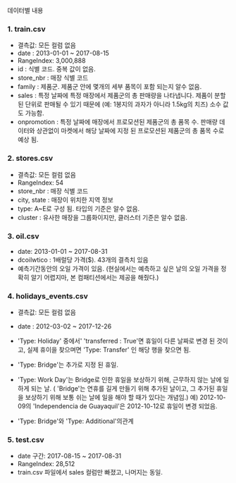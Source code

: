 데이터별 내용
### 1. train.csv
- 결측값: 모든 컬럼 없음
- date  : 2013-01-01 ~ 2017-08-15
- RangeIndex: 3,000,888 
- id : 식별 코드. 중복 값이 없음.
- store_nbr : 매장 식별 코드
- family : 제품군. 제품군 안에 몇개의 세부 품목이 포함 되는지 알수 없음. 
- sales : 특정 날짜에 특정 매장에서 제품군의 총 판매량을 나타냅니다. 제품이 분할된 단위로 판매될 수 있기 때문에 (예: 1봉지의 과자가 아니라 1.5kg의 치즈) 소수 값도 가능함.
- onpromotion :  특정 날짜에 매장에서 프로모션된 제품군의 총 품목 수. 판매량 데이터와 상관없이 마켓에서 해당 날짜에 지정 된 프로모션된 제품군의 총 품목 수로 예상 됨.

### 2. stores.csv
- 결측값: 모든 컬럼 없음
- RangeIndex: 54
- store_nbr : 매장 식별 코드
- city, state : 매장이 위치한 지역 정보
- type: A~E로 구성 됨.  타입의 기준은 알수 없음.
- cluster :  유사한 매장을 그룹화이지만, 클러스터 기준은 알수 없음.

### 3. oil.csv
- date: 2013-01-01 ~ 2017-08-31
- dcoilwtico : 1배럴당 가격($). 43개의 결측치 있음
- 예측기간동안의 오일 가격이 있음. (현실에서는 예측하고 싶은 날의 오일 가격을 정확히 알기 어렵지마, 본 컴패티션에서는 제공을 해줬다.)

### 4. holidays_events.csv
- 결측값: 모든 컬럼 없음
- date : 2012-03-02 ~ 2017-12-26
- 'Type: Holiday' 중에서' 'transferred : True'면 휴일이 다른 날짜로 변경 된 것이고, 실제 휴이을 찾으며면 'Type: Transfer' 인 해당 행을 찾으면 됨.
- 'Type: Bridge'는 추가로 지정 된 휴일.
- 'Type: Work Day'는 Bridge로 인한 휴일을 보상하기 위해, 근무하지 않는 날에 일하게 되는 날.
        ( 'Bridge'는 연휴를 길게 만들기 위해 추가된 날이고, 그 추가된 휴일을 보상하기 위해 보통 쉬는 날에 일을 해야 할 때가 있다는 개념임.)
        예) 2012-10-09의 'Independencia de Guayaquil'은 2012-10-12로 휴일이 변경 되었음. 


- 'Type: Bridge'와 'Type: Additional'의관계 


### 5. test.csv
- date  구간: 2017-08-15 ~ 2017-08-31
- RangeIndex: 28,512
- train.csv 파일에서 sales 컬럼만 빠졌고, 나머지는 동일.
